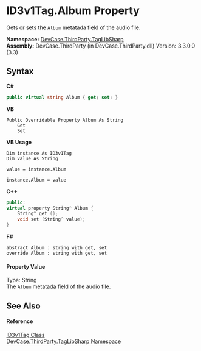 # ID3v1Tag.Album Property 
 

Gets or sets the `Album` metatada field of the audio file.

**Namespace:**&nbsp;<a href="N_DevCase_ThirdParty_TagLibSharp">DevCase.ThirdParty.TagLibSharp</a><br />**Assembly:**&nbsp;DevCase.ThirdParty (in DevCase.ThirdParty.dll) Version: 3.3.0.0 (3.3)

## Syntax

**C#**<br />
``` C#
public virtual string Album { get; set; }
```

**VB**<br />
``` VB
Public Overridable Property Album As String
	Get
	Set
```

**VB Usage**<br />
``` VB Usage
Dim instance As ID3v1Tag
Dim value As String

value = instance.Album

instance.Album = value
```

**C++**<br />
``` C++
public:
virtual property String^ Album {
	String^ get ();
	void set (String^ value);
}
```

**F#**<br />
``` F#
abstract Album : string with get, set
override Album : string with get, set
```


#### Property Value
Type: String<br />The `Album` metatada field of the audio file.

## See Also


#### Reference
<a href="T_DevCase_ThirdParty_TagLibSharp_ID3v1Tag">ID3v1Tag Class</a><br /><a href="N_DevCase_ThirdParty_TagLibSharp">DevCase.ThirdParty.TagLibSharp Namespace</a><br />